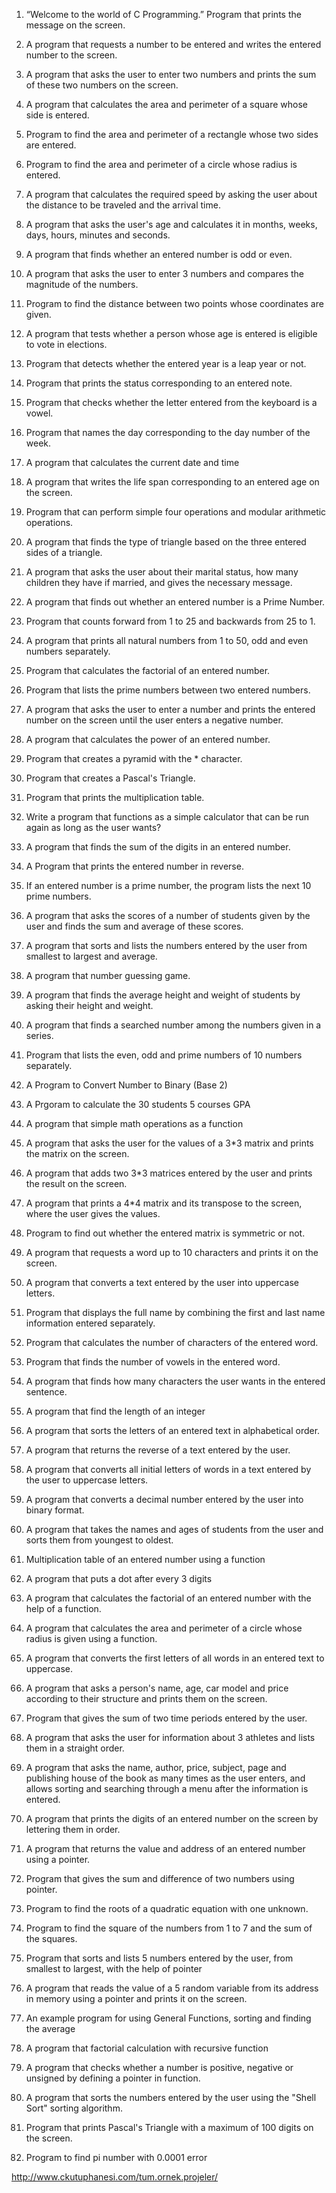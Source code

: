 1. “Welcome to the world of C Programming.” Program that prints the message on the screen.

2. A program that requests a number to be entered and writes the entered number to the screen.

3. A program that asks the user to enter two numbers and prints the sum of these two numbers on the screen.

4. A program that calculates the area and perimeter of a square whose side is entered.

5. Program to find the area and perimeter of a rectangle whose two sides are entered.

6. Program to find the area and perimeter of a circle whose radius is entered.

7. A program that calculates the required speed by asking the user about the distance to be traveled and the arrival time.

8. A program that asks the user's age and calculates it in months, weeks, days, hours, minutes and seconds.

9. A program that finds whether an entered number is odd or even.

10. A program that asks the user to enter 3 numbers and compares the magnitude of the numbers.

11. Program to find the distance between two points whose coordinates are given.

12. A program that tests whether a person whose age is entered is eligible to vote in elections.

13. Program that detects whether the entered year is a leap year or not.

14. Program that prints the status corresponding to an entered note.

15. Program that checks whether the letter entered from the keyboard is a vowel.

16. Program that names the day corresponding to the day number of the week.

17. A program that calculates the current date and time

18. A program that writes the life span corresponding to an entered age on the screen.

19. Program that can perform simple four operations and modular arithmetic operations.

20. A program that finds the type of triangle based on the three entered sides of a triangle.

21. A program that asks the user about their marital status, how many children they have if married, and gives the necessary message.

22. A program that finds out whether an entered number is a Prime Number.

23. Program that counts forward from 1 to 25 and backwards from 25 to 1.

24. A program that prints all natural numbers from 1 to 50, odd and even numbers separately.

25. Program that calculates the factorial of an entered number.

26. Program that lists the prime numbers between two entered numbers.

27. A program that asks the user to enter a number and prints the entered number on the screen until the user enters a negative number.

28. A program that calculates the power of an entered number.

29. Program that creates a pyramid with the * character.

30. Program that creates a Pascal's Triangle.

31. Program that prints the multiplication table.

32. Write a program that functions as a simple calculator that can be run again as long as the user wants?

33. A program that finds the sum of the digits in an entered number.

34. A Program that prints the entered number in reverse.

35. If an entered number is a prime number, the program lists the next 10 prime numbers.

36. A program that asks the scores of a number of students given by the user and finds the sum and average of these scores.

37. A program that sorts and lists the numbers entered by the user from smallest to largest and average.

38. A program that number guessing game.

39. A program that finds the average height and weight of students by asking their height and weight.

40. A program that finds a searched number among the numbers given in a series.

41. Program that lists the even, odd and prime numbers of 10 numbers separately.

42. A Program to Convert Number to Binary (Base 2)

43. A Prgoram to calculate the 30 students 5 courses GPA

44. A program that simple math operations as a function

45. A program that asks the user for the values of a 3*3 matrix and prints the matrix on the screen.

46. A program that adds two 3*3 matrices entered by the user and prints the result on the screen.

47. A program that prints a 4*4 matrix and its transpose to the screen, where the user gives the values.

48. Program to find out whether the entered matrix is symmetric or not.

49. A program that requests a word up to 10 characters and prints it on the screen.

50. A program that converts a text entered by the user into uppercase letters.

51. Program that displays the full name by combining the first and last name information entered separately.

52. Program that calculates the number of characters of the entered word.

53. Program that finds the number of vowels in the entered word.

54. A program that finds how many characters the user wants in the entered sentence.

55. A program that find the length of an integer

56. A program that sorts the letters of an entered text in alphabetical order.

57. A program that returns the reverse of a text entered by the user. 

58. A program that converts all initial letters of words in a text entered by the user to uppercase letters.

59. A program that converts a decimal number entered by the user into binary format.

60. A program that takes the names and ages of students from the user and sorts them from youngest to oldest.

61. Multiplication table of an entered number using a function

62. A program that puts a dot after every 3 digits  

63. A program that calculates the factorial of an entered number with the help of a function.

64. A program that calculates the area and perimeter of a circle whose radius is given using a function.

65. A program that converts the first letters of all words in an entered text to uppercase.

66. A program that asks a person's name, age, car model and price according to their structure and prints them on the screen.

67. Program that gives the sum of two time periods entered by the user.

68. A program that asks the user for information about 3 athletes and lists them in a straight order.

69. A program that asks the name, author, price, subject, page and publishing house of the book as many times as the user enters, and allows sorting and searching through a menu after the information is entered.

70. A program that prints the digits of an entered number on the screen by lettering them in order.

71. A program that returns the value and address of an entered number using a pointer.

72. Program that gives the sum and difference of two numbers using pointer.

73. Program to find the roots of a quadratic equation with one unknown.

74. Program to find the square of the numbers from 1 to 7 and the sum of the squares.

75. Program that sorts and lists 5 numbers entered by the user, from smallest to largest, with the help of pointer

76. A program that reads the value of a 5 random variable from its address in memory using a pointer and prints it on the screen.

77. An example program for using General Functions, sorting and finding the average

78. A program that factorial calculation with recursive function

79. A program that checks whether a number is positive, negative or unsigned by defining a pointer in function.

80. A program that sorts the numbers entered by the user using the "Shell Sort" sorting algorithm.

81. Program that prints Pascal's Triangle with a maximum of 100 digits on the screen.

82. Program to find pi number with 0.0001 error

http://www.ckutuphanesi.com/tum.ornek.projeler/